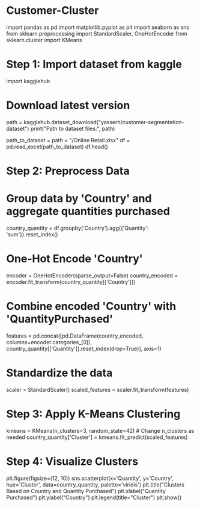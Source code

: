 # Customer-Cluster
import pandas as pd
import matplotlib.pyplot as plt
import seaborn as sns
from sklearn.preprocessing import StandardScaler, OneHotEncoder
from sklearn.cluster import KMeans

# Step 1: Import dataset from kaggle
import kagglehub

# Download latest version
path = kagglehub.dataset_download("yasserh/customer-segmentation-dataset")
print("Path to dataset files:", path)


path_to_dataset = path + "/Online Retail.xlsx"
df = pd.read_excel(path_to_dataset)
df.head()

# Step 2: Preprocess Data
# Group data by 'Country' and aggregate quantities purchased
country_quantity = df.groupby('Country').agg({'Quantity': 'sum'}).reset_index()

# One-Hot Encode 'Country'
encoder = OneHotEncoder(sparse_output=False)
country_encoded = encoder.fit_transform(country_quantity[['Country']])

# Combine encoded 'Country' with 'QuantityPurchased'
features = pd.concat([pd.DataFrame(country_encoded, columns=encoder.categories_[0]), 
                      country_quantity[['Quantity']].reset_index(drop=True)], axis=1)

# Standardize the data
scaler = StandardScaler()
scaled_features = scaler.fit_transform(features)

# Step 3: Apply K-Means Clustering
kmeans = KMeans(n_clusters=3, random_state=42)  # Change n_clusters as needed
country_quantity['Cluster'] = kmeans.fit_predict(scaled_features)

# Step 4: Visualize Clusters
plt.figure(figsize=(12, 10))
sns.scatterplot(x='Quantity', y='Country', hue='Cluster', data=country_quantity, palette='viridis')
plt.title("Clusters Based on Country and Quantity Purchased")
plt.xlabel("Quantity Purchased")
plt.ylabel("Country")
plt.legend(title="Cluster")
plt.show()
